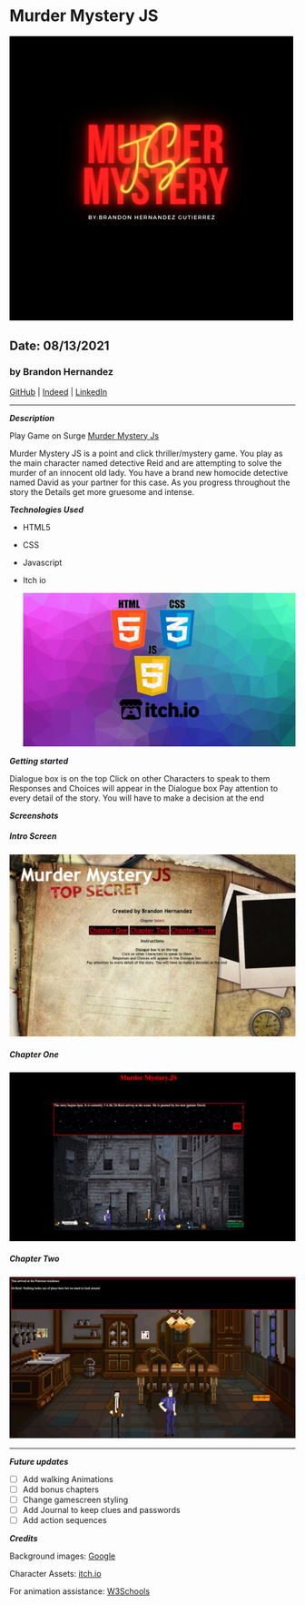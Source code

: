 # Murder Mystery JS

![MurderMysteryJS](./JS.png)

## Date: 08/13/2021

### by Brandon Hernandez

 [GitHub](https://github.com/brandonhernandez123) | [Indeed](https://my.indeed.com/resume?hl=en&co=US&from=gnav-menu-resume--myind) | [LinkedIn](www.linkedin.com/in/brandonhdzgtz)
***
***Description***

Play Game on Surge [Murder Mystery Js](brandonhdzmurdermysteryjs.surge.sh)

Murder Mystery JS is a point and click thriller/mystery game. You play as the main character named detective Reid and are attempting to solve the murder of an innocent old lady. You have a brand new homocide detective named David as your partner for this case. As you progress throughout the story the Details get more gruesome and intense.

***Technologies Used***
* HTML5
* CSS
* Javascript
* Itch io
  
  ![Technologies](./htmlcssjsitch.png)


***Getting started***

Dialogue box is on the top
Click on other Characters to speak to them
Responses and Choices will appear in the Dialogue box
Pay attention to every detail of the story. You will have to make a decision at the end

***Screenshots***
##### Intro Screen
![Intro](./introscreen.png)
##### Chapter One
![Chapter2](./Chapteronescreen.png)

##### Chapter Two
![Chapter3](./Chapter2screen.png)

***
***Future updates***
- [ ] Add walking Animations
- [ ] Add bonus chapters
- [ ] Change gamescreen styling
- [ ] Add Journal to keep clues and passwords
- [ ] Add action sequences

***Credits***

Background images: [Google](https://www.google.com/)

Character Assets: [itch.io](itch.io)

For animation assistance: [W3Schools](w2schools.com)
